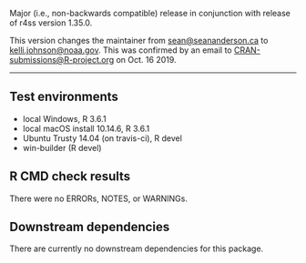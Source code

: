 Major (i.e., non-backwards compatible) release in conjunction with release
of r4ss version 1.35.0.

This version changes the maintainer from <sean@seananderson.ca> to <kelli.johnson@noaa.gov>. This was confirmed by an email to <CRAN-submissions@R-project.org> on Oct. 16 2019.

---

## Test environments
* local Windows, R 3.6.1
* local macOS install 10.14.6, R 3.6.1
* Ubuntu Trusty 14.04 (on travis-ci), R devel
* win-builder (R devel)

## R CMD check results
There were no ERRORs, NOTES, or WARNINGs.

## Downstream dependencies
There are currently no downstream dependencies for this package.
